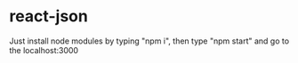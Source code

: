 # react-json

Just install node modules by typing "npm i", then type "npm start" and go to the localhost:3000
